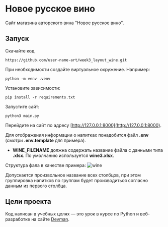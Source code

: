 # Новое русское вино

Сайт магазина авторского вина "Новое русское вино".

## Запуск

Скачайте код
```
https://github.com/user-name-art/week3_layout_wine.git
```
При необходимости создайте виртуальное окружение. Например: 
```
python -m venv .venv
``` 
Установите зависимости:
```
pip install -r requirements.txt
``` 
Запустите сайт:
```
python3 main.py
```
Перейдите на сайт по адресу [http://127.0.0.1:8000](http://127.0.0.1:8000).

Для отображения информации о напитках понадобится файл **.env** (смотри **.env.template** для примера). 
* **WINE_FILENAME** должна содержать название файла с данными типа **.xlsx**. По умолчанию используется **wine3.xlsx**.
  
Структура фала в качестве примера:
![wine](https://github.com/user-name-art/week3_layout_wine/assets/112713337/01532806-7aa0-42b4-9891-8e4b23c6875b)

Допускается произвольное название всех столбцов, при этом группировка напитков по группам будет производиться согласно данным из первого столбца.

## Цели проекта

Код написан в учебных целях — это урок в курсе по Python и веб-разработке на сайте [Devman](https://dvmn.org).
